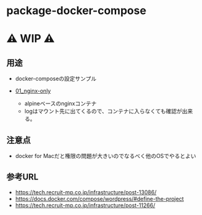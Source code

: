 # package-docker-compose

# :warning: WIP :warning:

## 用途

+ docker-composeの設定サンプル

+ [01_nginx-only](https://github.com/iganari/package-docker-compose/tree/master/01_nginx-only)
    + alpineベースのnginxコンテナ
    + logはマウント先に出てくるので、コンテナに入らなくても確認が出来る。

## 注意点

+ docker for Macだと権限の問題が大きいのでなるべく他のOSでやるとよい


## 参考URL


+ https://tech.recruit-mp.co.jp/infrastructure/post-13086/
+ https://docs.docker.com/compose/wordpress/#define-the-project
+ https://tech.recruit-mp.co.jp/infrastructure/post-11266/
